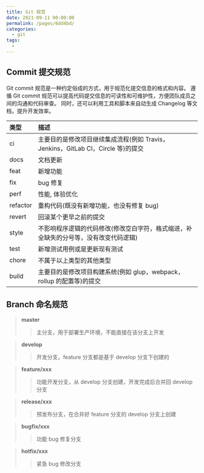 ```yaml
---
title: Git 规范
date: 2021-09-11 00:00:00
permalink: /pages/6dd4bd/
categories: 
  - git
tags: 
  - 
---
```


## Commit 提交规范

Git commit 规范是一种约定俗成的方式，用于规范化提交信息的格式和内容。
遵循 Git commit 规范可以提高代码提交信息的可读性和可维护性，方便团队成员之间的沟通和代码审查。
同时，还可以利用工具和脚本来自动生成 Changelog 等文档，提升开发效率。

| 类型     | 描述                                                                                 |
| :------- | :----------------------------------------------------------------------------------- |
| ci       | 主要目的是修改项目继续集成流程(例如 Travis，Jenkins，GitLab CI，Circle 等)的提交     |
| docs     | 文档更新                                                                             |
| feat     | 新增功能                                                                             |
| fix      | bug 修复                                                                             |
| perf     | 性能, 体验优化                                                                       |
| refactor | 重构代码(既没有新增功能，也没有修复 bug)                                             |
| revert   | 回滚某个更早之前的提交                                                               |
| style    | 不影响程序逻辑的代码修改(修改空白字符，格式缩进，补全缺失的分号等，没有改变代码逻辑) |
| test     | 新增测试用例或是更新现有测试                                                         |
| chore    | 不属于以上类型的其他类型                                                             |
| build    | 主要目的是修改项目构建系统(例如 glup，webpack，rollup 的配置等)的提交                |

## Branch 命名规范

> **master**
>
> > 主分支，用于部署生产环境，不能直接在该分支上开发

> **develop**
>
> > 开发分支，feature 分支都是基于 develop 分支下创建的

> **feature/xxx**
>
> > 功能开发分支，从 develop 分支创建，开发完成后合并回 develop 分支

> **release/xxx**
>
> > 预发布分支，在合并好 feature 分支的 develop 分支上创建

> **bugfix/xxx**
>
> > 功能 bug 修复分支

> **hotfix/xxx**
>
> > 紧急 bug 修改分支
